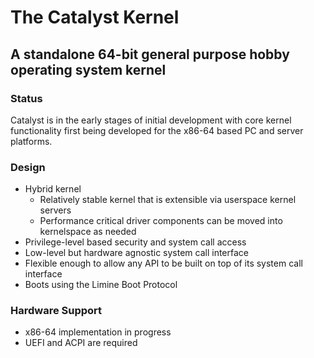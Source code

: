 # The Catalyst Kernel

## A standalone 64-bit general purpose hobby operating system kernel

### Status

Catalyst is in the early stages of initial development with core kernel functionality first being developed for
the x86-64 based PC and server platforms.

### Design
- Hybrid kernel
    - Relatively stable kernel that is extensible via userspace kernel servers
    - Performance critical driver components can be moved into kernelspace as needed
- Privilege-level based security and system call access
- Low-level but hardware agnostic system call interface
- Flexible enough to allow any API to be built on top of its system call interface
- Boots using the Limine Boot Protocol

### Hardware Support
- x86-64 implementation in progress
- UEFI and ACPI are required